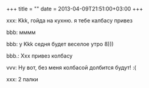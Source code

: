 +++
title = ""
date = 2013-04-09T21:51:00+03:00
+++

xxx: Kkk, гойда на кухню. я тебе калбасу привез


bbb: мммм


bbb: у Kkk седня будет веселое утро 8)))


bbb.: Xxx привез колбасу


vvv: Ну вот, без меня колбасой долбится будут!  :(


xxx: 2 палки


